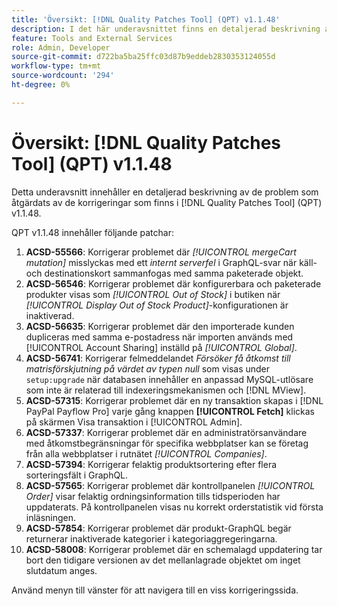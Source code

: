 ```yaml
---
title: 'Översikt: [!DNL Quality Patches Tool] (QPT) v1.1.48'
description: I det här underavsnittet finns en detaljerad beskrivning av de problem som åtgärdats av de korrigeringar som finns i  [!DNL Quality Patches Tool] (QPT) v1.1.48.
feature: Tools and External Services
role: Admin, Developer
source-git-commit: d722ba5ba25ffc03d87b9eddeb2830353124055d
workflow-type: tm+mt
source-wordcount: '294'
ht-degree: 0%

---
```


# Översikt: [!DNL Quality Patches Tool] (QPT) v1.1.48

Detta underavsnitt innehåller en detaljerad beskrivning av de problem som åtgärdats av de korrigeringar som finns i [!DNL Quality Patches Tool] (QPT) v1.1.48.

QPT v1.1.48 innehåller följande patchar:

1. **ACSD-55566**: Korrigerar problemet där *[!UICONTROL mergeCart mutation]* misslyckas med ett *internt serverfel* i GraphQL-svar när käll- och destinationskort sammanfogas med samma paketerade objekt.
1. **ACSD-56546**: Korrigerar problemet där konfigurerbara och paketerade produkter visas som *[!UICONTROL Out of Stock]* i butiken när *[!UICONTROL Display Out of Stock Product]*-konfigurationen är inaktiverad.
1. **ACSD-56635**: Korrigerar problemet där den importerade kunden dupliceras med samma e-postadress när importen används med [!UICONTROL Account Sharing] inställd på *[!UICONTROL Global]*.
1. **ACSD-56741**: Korrigerar felmeddelandet *Försöker få åtkomst till matrisförskjutning på värdet av typen null* som visas under `setup:upgrade` när databasen innehåller en anpassad MySQL-utlösare som inte är relaterad till indexeringsmekanismen och [!DNL MView].
1. **ACSD-57315**: Korrigerar problemet där en ny transaktion skapas i [!DNL PayPal Payflow Pro] varje gång knappen **[!UICONTROL Fetch]** klickas på skärmen Visa transaktion i [!UICONTROL Admin].
1. **ACSD-57337**: Korrigerar problemet där en administratörsanvändare med åtkomstbegränsningar för specifika webbplatser kan se företag från alla webbplatser i rutnätet *[!UICONTROL Companies]*.
1. **ACSD-57394**: Korrigerar felaktig produktsortering efter flera sorteringsfält i GraphQL.
1. **ACSD-57565**: Korrigerar problemet där kontrollpanelen *[!UICONTROL Order]* visar felaktig ordningsinformation tills tidsperioden har uppdaterats. På kontrollpanelen visas nu korrekt orderstatistik vid första inläsningen.
1. **ACSD-57854**: Korrigerar problemet där produkt-GraphQL begär returnerar inaktiverade kategorier i kategoriaggregeringarna.
1. **ACSD-58008**: Korrigerar problemet där en schemalagd uppdatering tar bort den tidigare versionen av det mellanlagrade objektet om inget slutdatum anges.

Använd menyn till vänster för att navigera till en viss korrigeringssida.

